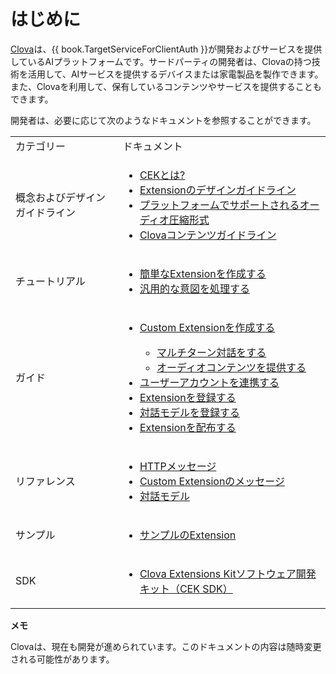 # はじめに
[Clova](https://clova.line.me/)は、{{ book.TargetServiceForClientAuth }}が開発およびサービスを提供しているAIプラットフォームです。サードパーティの開発者は、Clovaの持つ技術を活用して、AIサービスを提供するデバイスまたは家電製品を製作できます。また、Clovaを利用して、保有しているコンテンツやサービスを提供することもできます。

開発者は、必要に応じて次のようなドキュメントを参照することができます。

<table>
  <tbody>
    <tr>
      <td>カテゴリー</td>
      <td>ドキュメント</td>
    </tr>
    <tr>
      <td>概念およびデザインガイドライン</td>
      <td>
        <ul>
          <li><a href="/Develop/CEK_Overview.md#WhatisCEK">CEKとは?</a></li>
          <li><a href="/Design/Design_Guideline_For.md">Extensionのデザインガイドライン</a></li>
          <li><a href="/Design/Design_Guideline_For_Extension.md#SupportssionFormat">プラットフォームでサポートされるオーディオ圧縮形式</a></li>
          <li><a href="/Design/Design_Guideline_For_Extension.md#ClovaSkillContentGuideline">Clovaコンテンツガイドライン</a></li>
        </ul>
      </td>
    </tr>
    <tr>
      <td>チュートリアル</td>
      <td>
        <ul>
          <li><a href="/Develop/Tutorials/Build_Simple_Extension.md">簡単なExtensionを作成する</a></li>
          <li><a href="/Develop/Tutorials/Handle_Builtin_Intents.md">汎用的な意図を処理する</a></li>
        </ul>
      </td>
    </tr>
    <tr>
      <td>ガイド</td>
      <td>
        <ul>
          <li><a href="/Develop/Guides/Build_Custom_Extension.md">Custom Extensionを作成する</a></li>
            <ul>
              <li><a href="/Develop/Guides/Build_Custom_Extension.md#DoMultiturnDialog">マルチターン対話をする</a></li>
              <li><a href="/Develop/Guides/Build_Custom_Extension.md#ProvideAudioContent">オーディオコンテンツを提供する</a></li>
            </ul>
          <li><a href="/Develop/Guides/Link_User_Account.md">ユーザーアカウントを連携する</a></li>
          <li><a href="/DevConsole/Guides/CEK/Register_Extension.md">Extensionを登録する</a></li>
          <li><a href="/DevConsole/Guides/CEK/Register_Extension.md#RegisterInteractionModel">対話モデルを登録する</a></li>
          <li><a href="/DevConsole/Guides/CEK/Deploy_Extension.md">Extensionを配布する</a></li>
        </ul>
      </td>
    </tr>
    <tr>
      <td>リファレンス</td>
      <td>
        <ul>
          <li><a href="/Develop/References/CEK_API.md#HTTPMessage">HTTPメッセージ</a></li>
          <li><a href="/Develop/References/CEK_API.md#CustomExtMessage">Custom Extensionのメッセージ</a></li>
          <li><a href="/Develop/References/CEK_API.md#InteractionModel">対話モデル</a></li>
        </ul>
      </td>
    <tr>
      <td>サンプル</td>
      <td>
        <ul>
          <li><a href="/Develop/Examples/Extension_Examples.md">サンプルのExtension</a></li>
        </ul>
      </td>
    </tr>
    <tr>
      <td>SDK</td>
      <td>
        <ul>
          <li><a href="/Develop/Guides/Clova_CEK_SDK.md">Clova Extensions Kitソフトウェア開発キット（CEK SDK）</a></li>
        </ul>
      </td>
    </tr>
  </tbody>
</table>

<div class="note">
  <p><strong>メモ</strong></p>
  <p>Clovaは、現在も開発が進められています。このドキュメントの内容は随時変更される可能性があります。</p>
</div>
